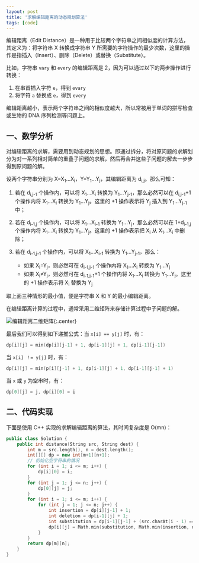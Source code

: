 ```yaml
---
layout: post
title: '求解编辑距离的动态规划算法'
tags: [code]
---
```


编辑距离（Edit Distance）是一种用于比较两个字符串之间相似度的计算方法，其定义为：将字符串 X 转换成字符串 Y 所需要的字符操作的最少次数，这里的操作是指插入（Insert）、删除（Delete）或替换（Substitute）。

比如，字符串 `vary` 和 `every` 的编辑距离是 2，因为可以通过以下的两步操作进行转换：

1. 在串首插入字符 `e`，得到 `evary`
2. 将字符 `a` 替换成 `e`，得到 `every`

编辑距离越小，表示两个字符串之间的相似度越大，所以常被用于单词的拼写检查或生物的 DNA 序列检测等问题上。

## 一、数学分析

对编辑距离的求解，需要用到动态规划的思想。即通过拆分，将对原问题的求解划分为对一系列相对简单的重叠子问题的求解，然后再合并这些子问题的解去一步步得到原问题的解。

设两个字符串分别为 X=X<sub>1</sub>...X<sub>i</sub>，Y=Y<sub>1</sub>...Y<sub>j</sub>，其编辑距离为 d<sub>i,j</sub>。那么可知：

1. 若在 d<sub>i,j-1</sub> 个操作内，可以将 X<sub>1</sub>...X<sub>i</sub> 转换为 Y<sub>1</sub>...Y<sub>j-1</sub>，那么必然可以在  d<sub>i,j-1</sub>+1 个操作内将 X<sub>1</sub>...X<sub>i</sub> 转换为 Y<sub>1</sub>...Y<sub>j</sub>。这里的 +1 操作表示将 Y<sub>j</sub> 插入到  Y<sub>1</sub>...Y<sub>j-1</sub> 中；

2. 若在 d<sub>i-1,j</sub> 个操作内，可以将 X<sub>1</sub>...X<sub>i-1</sub> 转换为 Y<sub>1</sub>...Y<sub>j</sub>，那么必然可以在  1+d<sub>i-1,j</sub> 个操作内将 X<sub>1</sub>...X<sub>i</sub> 转换为 Y<sub>1</sub>...Y<sub>j</sub>。这里的 +1 操作表示把 X<sub>i</sub> 从 X<sub>1</sub>...X<sub>i</sub> 中删除；

3. 若在 d<sub>i-1,j-1</sub> 个操作内，可以将 X<sub>1</sub>...X<sub>i-1</sub> 转换为 Y<sub>1</sub>...Y<sub>j-1</sub>，那么：

    * 如果 X<sub>i</sub>=Y<sub>j</sub>，则必然可在 d<sub>i-1,j-1</sub> 个操作内将 X<sub>1</sub>...X<sub>i</sub> 转换为 Y<sub>1</sub>...Y<sub>j</sub>
    * 如果 X<sub>i</sub>≠Y<sub>j</sub>，则必然可在 d<sub>i-1,j-1</sub>+1 个操作内将 X<sub>1</sub>...X<sub>i</sub> 转换为 Y<sub>1</sub>...Y<sub>j</sub>。这里的 +1 操作表示将 X<sub>i</sub> 替换为 Y<sub>j</sub>


取上面三种情形的最小值，便是字符串 X 和 Y 的最小编辑距离。

在编辑距离计算的过程中，通常采用二维矩阵来存储计算过程中子问题的解。

![编辑距离二维矩阵](https://infp.github.io/images/edit-distance.png){:.center}

最后我们可以得到如下递推公式：当 `x[i] == y[j]` 时，有：

```cpp
dp[i][j] = min(dp[i][j-1] + 1, dp[i-1][j] + 1, dp[i-1][j-1])
```

当 `x[i] ！= y[j]` 时，有：

```cpp
dp[i][j] = min(p[i][j-1] + 1, dp[i-1][j] + 1, dp[i-1][j-1] + 1)
```

当 `x` 或 `y` 为空串时，有：

```cpp
dp[0][j] = j, dp[i][0] = i
```

## 二、代码实现

下面是使用 C++ 实现的求解编辑距离的算法，其时间复杂度是 O(mn)：

```cpp
public class Solution {
    public int distance(String src, String dest) {
        int m = src.length(), n = dest.length();
        int[][] dp = new int[m+1][n+1];
        // 初始化空字符串的情况
        for (int i = 1; i <= m; i++) {
            dp[i][0] = i;
        }
        for (int j = 1; j <= n; j++) {
            dp[0][j] = j;
        }
        for (int i = 1; i <= m; i++) {
            for (int j = 1; j <= n; j++) {
                int insertion = dp[i][j-1] + 1;
                int deletion = dp[i-1][j] + 1;
                int substitution = dp[i-1][j-1] + (src.charAt(i - 1) == dest.charAt(j - 1) ? 0 : 1);
                dp[i][j] = Math.min(substitution, Math.min(insertion, deletion));
            }
        }
        return dp[m][n];
    }
}
```
